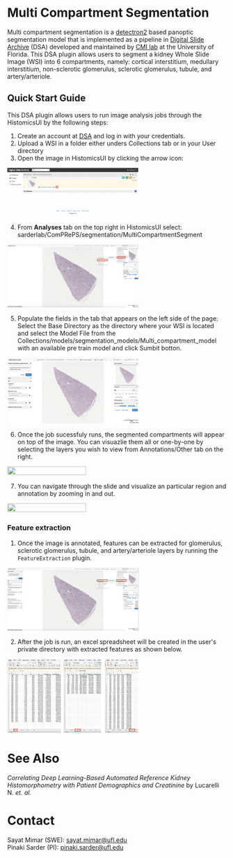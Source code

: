 # Multi Compartment Segmentation

Multi compartment segmentation is a [detectron2](https://github.com/facebookresearch/detectron2) based panoptic segmentation model that is implemented as a pipeline in [Digital Slide Archive](https://athena.rc.ufl.edu/) (DSA) developed and maintained by [CMI lab](https://cmilab.nephrology.medicine.ufl.edu/) at the University of Florida. This DSA plugin allows users to segment a kidney Whole Slide Image (WSI) into 6 compartments, namely: cortical interstitium, medullary interstitium, non-sclerotic glomerulus, sclerotic glomerulus, tubule, and artery/arteriole.

## Quick Start Guide

This DSA plugin allows users to run image analysis jobs through the HistomicsUI by the following steps:

1. Create an account at [DSA](https://athena.rc.ufl.edu/) and log in with your credentials.
2. Upload a WSI in a folder either unders Collections tab or in your User directory
3. Open the image in HistomicsUI by clicking the arrow icon:

<img src="figures/fig1.png"  width="60%" height="30%">

4. From **Analyses** tab on the top right in HistomicsUI select: sarderlab/ComPRePS/segmentation/MultiCompartmentSegment

<img src="figures/fig2.png"  width="60%" height="30%">

5. Populate the fields in the tab that appears on the left side of the page: Select the Base Directory as the directory where your WSI is located and select the Model File from the Collections/models/segmentation_models/Multi_compartment_model with an available pre train model and click Sumbit botton.

<img src="figures/fig3.png"  width="60%" height="30%">

6. Once the job sucessfuly runs, the segmented compartments will appear on top of the image. You can visuazlie them all or one-by-one by selecting the layers you wish to view from Annotations/Other tab on the right.

<img src="figures/fig4.png"  width="60%" height="30%">

7. You can navigate through the slide and visualize an particular region and annotation by zooming in and out.

<img src="figures/fig5.png"  width="60%" height="30%">

### Feature extraction

1. Once the image is annotated, features can be extracted for glomerulus, sclerotic glomerulus, tubule, and artery/arteriole layers by running the `FeatureExtraction` plugin.

<img src="figures/fig6.png"  width="60%" height="30%">

2. After the job is run, an excel spreadsheet will be created in the user's private directory with extracted features as shown below.

<img src="figures/fig7.png"  width="60%" height="30%">

# See Also

*Correlating Deep Learning-Based Automated Reference Kidney Histomorphometry with Patient Demographics and Creatinine* by Lucarelli N. *et. al.*

# Contact

Sayat Mimar (SWE): sayat.mimar@ufl.edu\
Pinaki Sarder (PI): pinaki.sarder@ufl.edu

